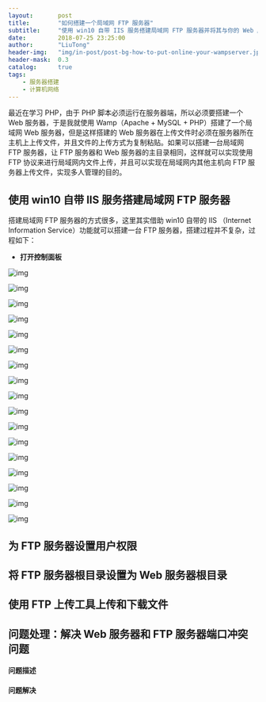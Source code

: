 ```yaml
---
layout:       post
title:        "如何搭建一个局域网 FTP 服务器"
subtitle:     "使用 win10 自带 IIS 服务搭建局域网 FTP 服务器并将其与你的 Web 服务器关联"
date:         2018-07-25 23:25:00
author:       "LiuTong"
header-img:   "img/in-post/post-bg-how-to-put-online-your-wampserver.jpg"
header-mask:  0.3
catalog:      true
tags:
    - 服务器搭建
    - 计算机网络
---
```


最近在学习 PHP，由于 PHP 脚本必须运行在服务器端，所以必须要搭建一个 Web 服务器，于是我就使用 Wamp（Apache + MySQL + PHP）搭建了一个局域网 Web 服务器，但是这样搭建的 Web 服务器在上传文件时必须在服务器所在主机上上传文件，并且文件的上传方式为复制粘贴。如果可以搭建一台局域网 FTP 服务器，让 FTP 服务器和 Web 服务器的主目录相同，这样就可以实现使用 FTP 协议来进行局域网内文件上传，并且可以实现在局域网内其他主机向 FTP 服务器上传文件，实现多人管理的目的。

## 使用 win10 自带 IIS 服务搭建局域网 FTP 服务器

搭建局域网 FTP 服务器的方式很多，这里其实借助 win10 自带的 IIS （Internet Information Service）功能就可以搭建一台 FTP 服务器，搭建过程并不复杂，过程如下：

* **打开控制面板**

![img](/img/in-post/post-build-ftp-server-1.PNG)

![img](/img/in-post/post-build-ftp-server-1.PNG)

![img](/img/in-post/post-build-ftp-server-2.PNG)

![img](/img/in-post/post-build-ftp-server-3.PNG)

![img](/img/in-post/post-build-ftp-server-4.PNG)

![img](/img/in-post/post-build-ftp-server-5.PNG)

![img](/img/in-post/post-build-ftp-server-6.PNG)

![img](/img/in-post/post-build-ftp-server-7.PNG)

![img](/img/in-post/post-build-ftp-server-8.PNG)

![img](/img/in-post/post-build-ftp-server-9.PNG)

![img](/img/in-post/post-build-ftp-server-10.PNG)

![img](/img/in-post/post-build-ftp-server-11.PNG)

![img](/img/in-post/post-build-ftp-server-12.PNG)

![img](/img/in-post/post-build-ftp-server-13.PNG)

![img](/img/in-post/post-build-ftp-server-14.PNG)

![img](/img/in-post/post-build-ftp-server-15.PNG)

![img](/img/in-post/post-build-ftp-server-16.PNG)

## 为 FTP 服务器设置用户权限

## 将 FTP 服务器根目录设置为 Web 服务器根目录

## 使用 FTP 上传工具上传和下载文件

## 问题处理：解决 Web 服务器和 FTP 服务器端口冲突问题

#### 问题描述

#### 问题解决